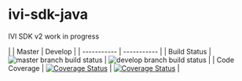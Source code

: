 # ivi-sdk-java

IVI SDK v2 work in progress

| | Master | Develop |
| ----------- | ----------- |
| Build Status | ![master branch build status](https://github.com/MythicalGames/ivi-sdk-java/workflows/IVI%20SDK%20CI%20Job/badge.svg?branch=master) | ![develop branch build status](https://github.com/MythicalGames/ivi-sdk-java/workflows/IVI%20SDK%20CI%20Job/badge.svg?branch=develop) |
| Code Coverage | [![Coverage Status](https://coveralls.io/repos/github/MythicalGames/ivi-sdk-java/badge.svg?branch=master&t=tWC4Cs)](https://coveralls.io/github/MythicalGames/ivi-sdk-java?branch=master) | [![Coverage Status](https://coveralls.io/repos/github/MythicalGames/ivi-sdk-java/badge.svg?branch=develop&t=tWC4Cs)](https://coveralls.io/github/MythicalGames/ivi-sdk-java?branch=develop) |
